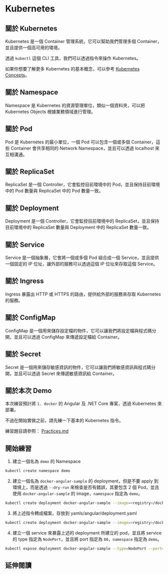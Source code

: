 # Kubernetes

## 關於 Kubernetes
Kubernetes 是一個 Container 管理系統，它可以幫助我們管理多個 Container，並且提供一個高可用的環境。

透過 `kubectl` 這個 CLI 工具，我們可以透過指令來操作 Kubernetes。

如果你想要了解更多 Kubernetes 的基本概念，可以參考 [Kubernetes Concepts](https://kubernetes.io/docs/concepts/overview/what-is-kubernetes/)。

## 關於 Namespace
Namespace 是 Kubernetes 的資源管理單位，類似一個資料夾，可以把 Kubernetes Objects 根據業務領域進行管理。

## 關於 Pod 
Pod 是 Kubernetes 的最小單位，一個 Pod 可以包含一個或多個 Container，這些 Container 會共享相同的 Network Namespace，並且可以透過 localhost 來互相溝通。

## 關於 ReplicaSet
ReplicaSet 是一個 Controller，它會監控目前環境中的 Pod，並且保持目前環境中的 Pod 數量與 ReplicaSet 中的 Pod 數量一致。

## 關於 Deployment
Deployment 是一個 Controller，它會監控目前環境中的 ReplicaSet，並且保持目前環境中的 ReplicaSet 數量與 Deployment 中的 ReplicaSet 數量一致。

## 關於 Service
Service 是一個抽象層，它會將一個或多個 Pod 組合成一個 Service，並且提供一個固定的 IP 位址，讓外部的服務可以透過這個 IP 位址來存取這個 Service。

## 關於 Ingress
Ingress 暴露出 HTTP 或 HTTPS 的路由，提供給外部的服務來存取 Kubernetes 的服務。

## 關於 ConfigMap
ConfigMap 是一個用來儲存設定檔的物件，它可以讓我們將設定檔與程式碼分開，並且可以透過 ConfigMap 來傳遞設定檔給 Container。

## 關於 Secret
Secret 是一個用來儲存敏感資訊的物件，它可以讓我們將敏感資訊與程式碼分開，並且可以透過 Secret 來傳遞敏感資訊給 Container。

## 關於本次 Demo

本次練習預計將 `1. docker` 的 Angular 及 .NET Core 專案，透過 Kubernetes 來部署。

不過在開始實做之前，請先練一下基本的 Kubernetes 指令。

練習題目請參照：
[Practices.md](Practices.md)

## 開始練習

1. 建立一個名為 `demo` 的 Namespace

```bash
kubectl create namespace demo
```

2. 建立一個名為 `docker-angular-sample` 的 deployment，但是不要 apply 到環境上，而是透過 `--dry-run` 來檢查是否有錯誤，其要包含 2 個 Pod，並且使用 `docker-angular-sample` 的 image，`namespace` 指定為 `demo`。

```bash
kubectl create deployment docker-angular-sample --image=<registry>/docker-angular-sample --dry-run -o yaml --replicas=2 --namespace demo
```

3. 將上述指令轉成檔案，存放到 yamls/angular/deployment.yaml

```bash
kubectl create deployment docker-angular-sample --image=<registry>/docker-angular-sample --dry-run=client -o yaml --replicas=2 --namespace demo > yamls/angular/deployment.yaml
```

4. 建立一個 service 來暴露上述的 deployment 所建立的 pod，並且將 service 的 type 指定為 `NodePort`，並且將 port 指定為 `80`，`namespace` 指定為 `demo`。

```bash
kubectl expose deployment docker-angular-sample --type=NodePort --port=80 --dry-run=client -o yaml --namespace demo
```

## 延伸閱讀
